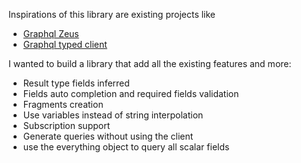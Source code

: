 Inspirations of this library are existing projects like

-   [Graphql Zeus](https://github.com/graphql-editor/graphql-zeus)
-   [Graphql typed client](https://github.com/helios1138/graphql-typed-client)

I wanted to build a library that add all the existing features and more:

-   Result type fields inferred
-   Fields auto completion and required fields validation
-   Fragments creation
-   Use variables instead of string interpolation
-   Subscription support
-   Generate queries without using the client
-   use the everything object to query all scalar fields

